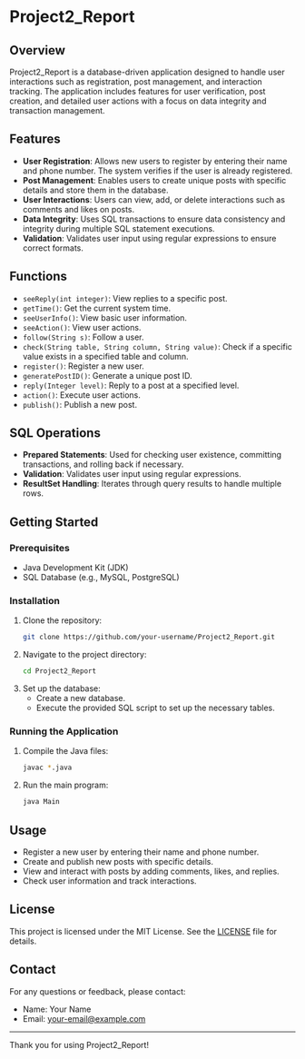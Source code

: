 # Project2_Report

## Overview

Project2_Report is a database-driven application designed to handle user interactions such as registration, post management, and interaction tracking. The application includes features for user verification, post creation, and detailed user actions with a focus on data integrity and transaction management.

## Features

- **User Registration**: Allows new users to register by entering their name and phone number. The system verifies if the user is already registered.
- **Post Management**: Enables users to create unique posts with specific details and store them in the database.
- **User Interactions**: Users can view, add, or delete interactions such as comments and likes on posts.
- **Data Integrity**: Uses SQL transactions to ensure data consistency and integrity during multiple SQL statement executions.
- **Validation**: Validates user input using regular expressions to ensure correct formats.

## Functions

- `seeReply(int integer)`: View replies to a specific post.
- `getTime()`: Get the current system time.
- `seeUserInfo()`: View basic user information.
- `seeAction()`: View user actions.
- `follow(String s)`: Follow a user.
- `check(String table, String column, String value)`: Check if a specific value exists in a specified table and column.
- `register()`: Register a new user.
- `generatePostID()`: Generate a unique post ID.
- `reply(Integer level)`: Reply to a post at a specified level.
- `action()`: Execute user actions.
- `publish()`: Publish a new post.

## SQL Operations

- **Prepared Statements**: Used for checking user existence, committing transactions, and rolling back if necessary.
- **Validation**: Validates user input using regular expressions.
- **ResultSet Handling**: Iterates through query results to handle multiple rows.

## Getting Started

### Prerequisites

- Java Development Kit (JDK)
- SQL Database (e.g., MySQL, PostgreSQL)

### Installation

1. Clone the repository:
   ```sh
   git clone https://github.com/your-username/Project2_Report.git
   ```
2. Navigate to the project directory:
   ```sh
   cd Project2_Report
   ```
3. Set up the database:
   - Create a new database.
   - Execute the provided SQL script to set up the necessary tables.

### Running the Application

1. Compile the Java files:
   ```sh
   javac *.java
   ```
2. Run the main program:
   ```sh
   java Main
   ```

## Usage

- Register a new user by entering their name and phone number.
- Create and publish new posts with specific details.
- View and interact with posts by adding comments, likes, and replies.
- Check user information and track interactions.

## License

This project is licensed under the MIT License. See the [LICENSE](LICENSE) file for details.

## Contact

For any questions or feedback, please contact:

- Name: Your Name
- Email: your-email@example.com

---

Thank you for using Project2_Report!
